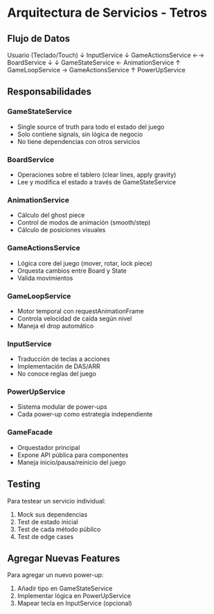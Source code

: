 # Arquitectura de Servicios - Tetros

## Flujo de Datos
Usuario (Teclado/Touch)
↓
InputService
↓
GameActionsService ←→ BoardService
↓              ↓
GameStateService ← AnimationService
↑
GameLoopService → GameActionsService
↑
PowerUpService

## Responsabilidades

### GameStateService
- Single source of truth para todo el estado del juego
- Solo contiene signals, sin lógica de negocio
- No tiene dependencias con otros servicios

### BoardService
- Operaciones sobre el tablero (clear lines, apply gravity)
- Lee y modifica el estado a través de GameStateService

### AnimationService
- Cálculo del ghost piece
- Control de modos de animación (smooth/step)
- Cálculo de posiciones visuales

### GameActionsService
- Lógica core del juego (mover, rotar, lock piece)
- Orquesta cambios entre Board y State
- Valida movimientos

### GameLoopService
- Motor temporal con requestAnimationFrame
- Controla velocidad de caída según nivel
- Maneja el drop automático

### InputService
- Traducción de teclas a acciones
- Implementación de DAS/ARR
- No conoce reglas del juego

### PowerUpService
- Sistema modular de power-ups
- Cada power-up como estrategia independiente

### GameFacade
- Orquestador principal
- Expone API pública para componentes
- Maneja inicio/pausa/reinicio del juego

## Testing

Para testear un servicio individual:
1. Mock sus dependencias
2. Test de estado inicial
3. Test de cada método público
4. Test de edge cases

## Agregar Nuevas Features

Para agregar un nuevo power-up:
1. Añadir tipo en GameStateService
2. Implementar lógica en PowerUpService
3. Mapear tecla en InputService (opcional)
